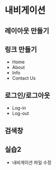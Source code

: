 # 내비게이션

## 레이아웃 만들기
## 링크 만들기

- Home
- About
- Info
- Contact Us


## 로그인/로그아웃
- Log-in
- Log-out

## 검색창

## 실습2
- 내비게이션 파일 수정